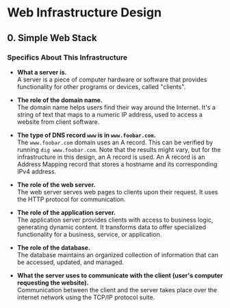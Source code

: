 # Web Infrastructure Design

## 0. Simple Web Stack

### Specifics About This Infrastructure

- **What a server is.**  
  A server is a piece of computer hardware or software that provides functionality for other programs or devices, called "clients".

- **The role of the domain name.**  
  The domain name helps users find their way around the Internet. It's a string of text that maps to a numeric IP address, used to access a website from client software.

- **The type of DNS record `www` is in `www.foobar.com`.**  
  The `www.foobar.com` domain uses an A record. This can be verified by running `dig www.foobar.com`. Note that the results might vary, but for the infrastructure in this design, an A record is used. An A record is an Address Mapping record that stores a hostname and its corresponding IPv4 address.

- **The role of the web server.**  
  The web server serves web pages to clients upon their request. It uses the HTTP protocol for communication.

- **The role of the application server.**  
  The application server provides clients with access to business logic, generating dynamic content. It transforms data to offer specialized functionality for a business, service, or application.

- **The role of the database.**  
  The database maintains an organized collection of information that can be accessed, updated, and managed.

- **What the server uses to communicate with the client (user's computer requesting the website).**  
  Communication between the client and the server takes place over the internet network using the TCP/IP protocol suite.
